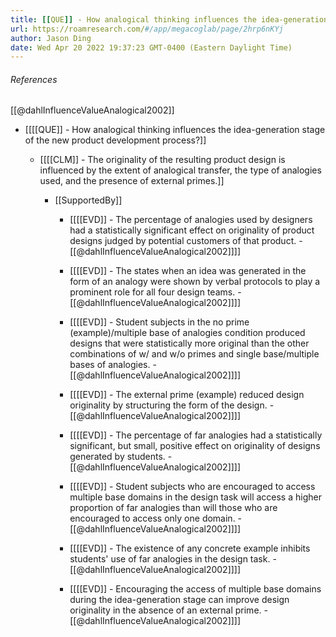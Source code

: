 ```yaml
---
title: [[QUE]] - How analogical thinking influences the idea-generation stage of the new product development process?
url: https://roamresearch.com/#/app/megacoglab/page/2hrp6nKYj
author: Jason Ding
date: Wed Apr 20 2022 19:37:23 GMT-0400 (Eastern Daylight Time)
---
```




###### References

[[@dahlInfluenceValueAnalogical2002]]

- [[[[QUE]] - How analogical thinking influences the idea-generation stage of the new product development process?]]

    - [[[[CLM]] - The originality of the resulting product design is influenced by the extent of analogical transfer, the type of analogies used, and the presence of external primes.]]

        - [[SupportedBy]]

            - [[[[EVD]] - The percentage of analogies used by designers had a statistically significant effect on originality of product designs judged by potential customers of that product. - [[@dahlInfluenceValueAnalogical2002]]]]

            - [[[[EVD]] - The states when an idea was generated in the form of an analogy were shown by verbal protocols to play a prominent role for all four design teams. - [[@dahlInfluenceValueAnalogical2002]]]]

            - [[[[EVD]] - Student subjects in the no prime (example)/multiple base of analogies condition produced designs that were statistically more original than the other combinations of w/ and w/o primes and single base/multiple bases of analogies. - [[@dahlInfluenceValueAnalogical2002]]]]

            - [[[[EVD]] - The external prime (example) reduced design originality by structuring the form of the design. - [[@dahlInfluenceValueAnalogical2002]]]]

            - [[[[EVD]] - The percentage of far analogies had a statistically significant, but small, positive effect on originality of designs generated by students. - [[@dahlInfluenceValueAnalogical2002]]]]

            - [[[[EVD]] - Student subjects who are encouraged to access multiple base domains in the design task will access a higher proportion of far analogies than will those who are encouraged to access only one domain. - [[@dahlInfluenceValueAnalogical2002]]]]

            - [[[[EVD]] - The existence of any concrete example inhibits students' use of far analogies in the design task. - [[@dahlInfluenceValueAnalogical2002]]]]

            - [[[[EVD]] - Encouraging the access of multiple base domains during the idea-generation stage can improve design originality in the absence of an external prime. - [[@dahlInfluenceValueAnalogical2002]]]]
